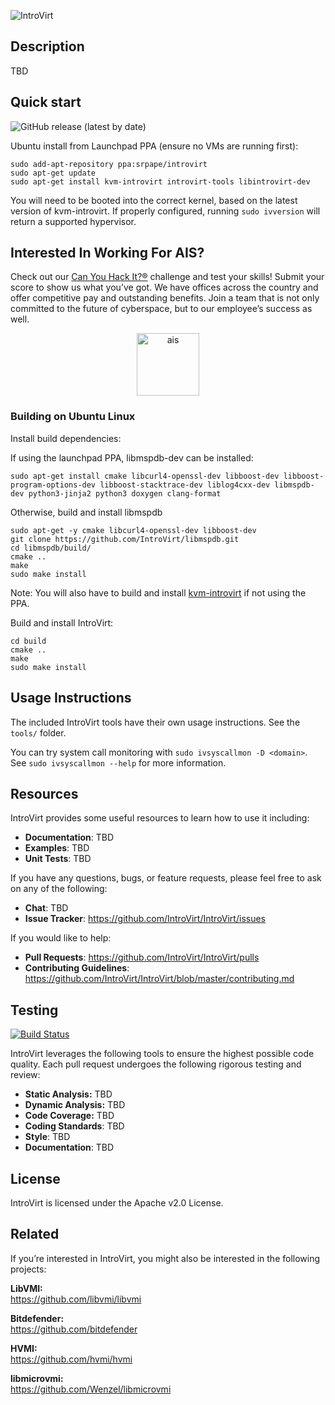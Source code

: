 ![IntroVirt](https://github.com/IntroVirt/IntroVirt/raw/main/.github/images/logo.png)

## Description
TBD

## **Quick start**
![GitHub release (latest by date)](https://img.shields.io/github/v/release/IntroVirt/IntroVirt?color=brightgreen)

Ubuntu install from Launchpad PPA (ensure no VMs are running first):
```
sudo add-apt-repository ppa:srpape/introvirt
sudo apt-get update
sudo apt-get install kvm-introvirt introvirt-tools libintrovirt-dev
```

You will need to be booted into the correct kernel, based on the latest version of kvm-introvirt.
If properly configured, running `sudo ivversion` will return a supported hypervisor.

## Interested In Working For AIS?
Check out our [Can You Hack It?®](https://www.canyouhackit.com) challenge and test your skills! Submit your score to show us what you’ve got. We have offices across the country and offer competitive pay and outstanding benefits. Join a team that is not only committed to the future of cyberspace, but to our employee’s success as well.

<p align="center">
  <a href="https://www.ainfosec.com/">
    <img src="https://github.com/IntroVirt/IntroVirt/raw/main/.github/images/ais.png" alt="ais" height="100" />
  </a>
</p>

### **Building on Ubuntu Linux**

Install build dependencies:

If using the launchpad PPA, libmspdb-dev can be installed:
```
sudo apt-get install cmake libcurl4-openssl-dev libboost-dev libboost-program-options-dev libboost-stacktrace-dev liblog4cxx-dev libmspdb-dev python3-jinja2 python3 doxygen clang-format
```

Otherwise, build and install libmspdb
```
sudo apt-get -y cmake libcurl4-openssl-dev libboost-dev
git clone https://github.com/IntroVirt/libmspdb.git
cd libmspdb/build/
cmake ..
make
sudo make install
```
Note: You will also have to build and install [kvm-introvirt](https://github.com/IntroVirt/kvm-introvirt/) if not using the PPA.

Build and install IntroVirt:
```
cd build
cmake ..
make
sudo make install
```

## Usage Instructions
The included IntroVirt tools have their own usage instructions. See the `tools/` folder.

You can try system call monitoring with `sudo ivsyscallmon -D <domain>`. See `sudo ivsyscallmon --help` for more information.

## **Resources**
IntroVirt provides some useful resources to learn how to use it including:
-   **Documentation**: TBD
-   **Examples**: TBD
-   **Unit Tests**: TBD

If you have any questions, bugs, or feature requests, please feel free to ask on any of the following:
-   **Chat**: TBD
-   **Issue Tracker**: <https://github.com/IntroVirt/IntroVirt/issues>

If you would like to help:
-   **Pull Requests**: <https://github.com/IntroVirt/IntroVirt/pulls>
-   **Contributing Guidelines**: <https://github.com/IntroVirt/IntroVirt/blob/master/contributing.md>

## **Testing**
[![Build Status](https://img.shields.io/endpoint.svg?url=https%3A%2F%2Factions-badge.atrox.dev%2FIntroVirt%2FIntroVirt%2Fbadge&style=flat)](https://actions-badge.atrox.dev/IntroVirt/IntroVirt/goto)

IntroVirt leverages the following tools to ensure the highest possible code quality. Each pull request undergoes the following rigorous testing and review:
-   **Static Analysis:** TBD
-   **Dynamic Analysis:** TBD
-   **Code Coverage:** TBD
-   **Coding Standards**: TBD
-   **Style**: TBD
-   **Documentation**: TBD

## License
IntroVirt is licensed under the Apache v2.0 License.

## Related
If you’re interested in IntroVirt, you might also be interested in the
following projects:

**LibVMI:** <br>
https://github.com/libvmi/libvmi

**Bitdefender:**  <br>
https://github.com/bitdefender

**HVMI:**  <br>
https://github.com/hvmi/hvmi

**libmicrovmi:**  <br>
https://github.com/Wenzel/libmicrovmi
